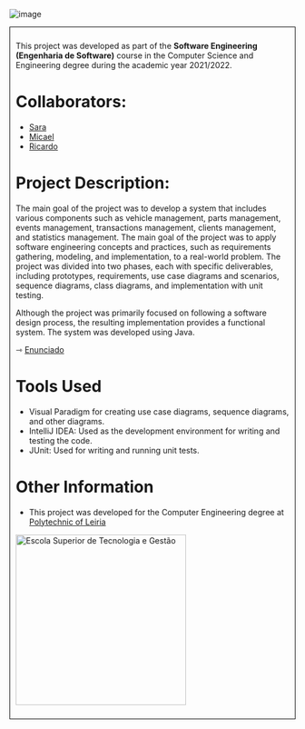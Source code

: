 ![image](https://user-images.githubusercontent.com/100767697/228393648-3a003458-2f98-48da-8cad-29c650cb96ef.png)

<div style="border: 1px solid black; padding: 10px;">
<p>This project was developed as part of the <strong>Software Engineering (Engenharia de Software)</strong> course in the Computer Science and Engineering degree during the academic year 2021/2022.
<h1>Collaborators:</h1>
<ul>
<li><a href="https://github.com/sfilipa">Sara</a></li>
<li><a href="https://github.com/MFMici">Micael</a></li>
<li><a href="https://github.com/RicardoFilipe00">Ricardo</a></li>
</ul>
<h1>Project Description:</h1>
<p>The main goal of the project was to develop a system that includes various components such as vehicle management, parts management, events management, transactions management, clients management, and statistics management.  The main goal of the project was to apply software engineering concepts and practices, such as requirements gathering, modeling, and implementation, to a real-world problem. The project was divided into two phases, each with specific deliverables, including prototypes, requirements, use case diagrams and scenarios, sequence diagrams, class diagrams, and implementation with unit testing.</p>

<p>Although the project was primarily focused on following a software design process, the resulting implementation provides a functional system. The system was developed using Java.</p>

<p>&#8702; <a href="https://github.com/sfilipa/ProjetoES/blob/main/ESoft%202122%20-%20Projeto.pdf">Enunciado</a></p>
<h1>Tools Used</h1>
<ul>
<li>Visual Paradigm for creating use case diagrams, sequence diagrams, and other diagrams.</li>
<li>IntelliJ IDEA: Used as the development environment for writing and testing the code.</li>
<li>JUnit: Used for writing and running unit tests.</li>
</ul>

<h1>Other Information</h1>
<ul>
  <li>This project was developed for the Computer Engineering degree at <a href="https://www.ipleiria.pt/curso/licenciatura-em-engenharia-informatica/" rel="nofollow">Polytechnic of Leiria</a></li>
</ul>
<p><a href="https://www.ipleiria.pt/estg/" rel="nofollow"><img src="https://camo.githubusercontent.com/f11c2f47a7221ed3eb4c80f84fe7c67414e23377aff6c6af3182c88624fbbbea/68747470733a2f2f7777772e69706c65697269612e70742f6e6f726d617367726166696361732f77702d636f6e74656e742f75706c6f6164732f73697465732f38302f323031372f30392f657374675f682d30312e6a7067" width="300" alt="Escola Superior de Tecnologia e Gestão" title="Escola Superior de Tecnologia e Gestão" data-canonical-src="https://www.ipleiria.pt/normasgraficas/wp-content/uploads/sites/80/2017/09/estg_h-01.jpg" style="max-width: 100%;"></a></p>
</div>
